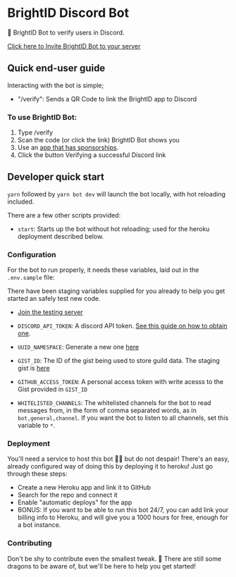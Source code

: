 # BrightID Discord Bot

:robot: BrightID Bot to verify users in Discord.

<a href="https://bot.brightid.org">Click here to Invite BrightID Bot to your server</a>

## Quick end-user guide

Interacting with the bot is simple;

- "/verify": Sends a QR Code to link the BrightID app to Discord

### To use BrightID Bot:

1. Type /verify
2. Scan the code (or click the link) BrightID Bot shows you
3. Use an [app that has sponsorships](https://apps.brightid.org).
4. Click the button Verifying a successful Discord link

## Developer quick start

`yarn` followed by `yarn bot dev` will launch the bot locally, with hot reloading included.

There are a few other scripts provided:

- `start`: Starts up the bot without hot reloading; used for the heroku deployment described below.

### Configuration

For the bot to run properly, it needs these variables, laid out in the `.env.sample` file:

There have been staging variables supplied for you already to help you get started an safely test new code.

- [Join the testing server](https://discord.gg/KA7qVfVW)

- `DISCORD_API_TOKEN`: A discord API token. [See this guide on how to obtain one](https://github.com/reactiflux/discord-irc/wiki/Creating-a-discord-bot-&-getting-a-token).

- `UUID_NAMESPACE`: Generate a new one [here](https://www.uuidgenerator.net/version4)

- `GIST_ID`: The ID of the gist being used to store guild data. The staging gist is [here](https://gist.github.com/brightidbotdev/617e860aeb4a21ae2118947e6fbedccdX)

- `GITHUB_ACCESS_TOKEN`: A personal access token with write acesss to the Gist provided in `GIST_ID`

- `WHITELISTED_CHANNELS`: The whitelisted channels for the bot to read messages from, in the form of comma separated words, as in `bot,general,channel`. If you want the bot to listen to all channels, set this variable to `*`.

### Deployment

You'll need a service to host this bot 💆‍♀️ but do not despair! There's an easy, already configured way of doing this by deploying it to heroku! Just go through these steps:

- Create a new Heroku app and link it to GitHub
- Search for the repo and connect it
- Enable "automatic deploys" for the app
- BONUS: If you want to be able to run this bot 24/7, you can add link your billing info to Heroku, and will give you a 1000 hours for free, enough for a bot instance.

### Contributing

Don't be shy to contribute even the smallest tweak. 🐲 There are still some dragons to be aware of, but we'll be here to help you get started!
